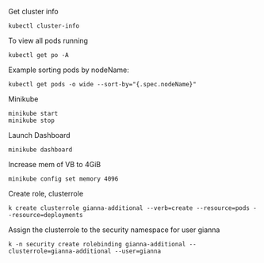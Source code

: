 Get cluster info
```
kubectl cluster-info
```

To view all pods running
```
kubectl get po -A
```

Example sorting pods by nodeName:
```
kubectl get pods -o wide --sort-by="{.spec.nodeName}"
```

Minikube
```
minikube start
minikube stop
```
Launch Dashboard
```
minikube dashboard
```

Increase mem of VB to 4GiB
```
minikube config set memory 4096
```

Create role, clusterrole
```
k create clusterrole gianna-additional --verb=create --resource=pods --resource=deployments
```

Assign the clusterrole to the security namespace for user gianna
```
k -n security create rolebinding gianna-additional --clusterrole=gianna-additional --user=gianna
```
